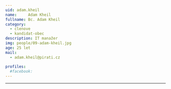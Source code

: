 ```yaml
---
uid: adam.kheil
name:     Adam Kheil
fullname: Bc. Adam Kheil
category:
  - clenove
  - kandidat-obec
description: IT manažer
img: people/09-adam-kheil.jpg
age: 25 let
mail:
  - adam.kheil@pirati.cz
 
profiles:
  #facebook: 
---
```



---